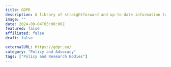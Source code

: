 ```yaml
---
title: GDPR
description: A library of straightforward and up-to-date information to help organizations achieve GDPR compliance.
image: ""
date: 2024-09-04T05:00:00Z
featured: false
affiliated: false
draft: false

externalURL: https://gdpr.eu/
category: "Policy and Advocacy"
tags: ["Policy and Research Bodies"]
---
```

